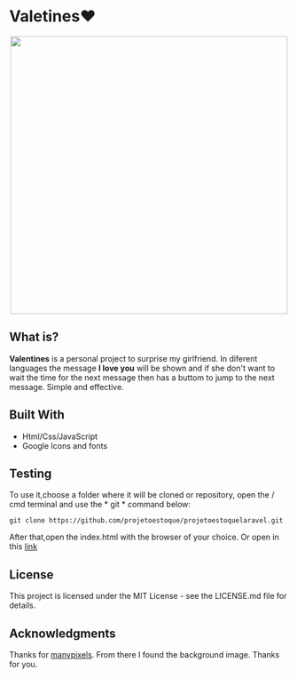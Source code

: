 # Valetines❤️
<p align="center">
<img src="./preview.gif" width=500>
</p>

## What is?
**Valentines** is a personal project to surprise my girlfriend. In diferent languages the message **I love you** will be shown 
and if she don't want to wait the time for the next message then has a buttom to jump to the next message. Simple and effective.

## Built With

* Html/Css/JavaScript
* Google Icons and fonts

## Testing

To use it,choose a folder where it will be cloned or repository, open the / cmd terminal and use the * git * command below:
```
git clone https://github.com/projetoestoque/projetoestoquelaravel.git
```
After that,open the index.html with the browser of your choice.
Or open in this [link](https://12-06-2020.neocities.org/)

## License
This project is licensed under the MIT License - see the LICENSE.md file for details.

## Acknowledgments
Thanks for [manypixels](https://www.manypixels.co/). From there I found the background image.
Thanks for you.
